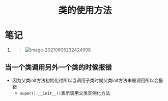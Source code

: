 <h1 align = 'center'>
    类的使用方法
</h1>

# 笔记

1. > ![image-20210605232424998](https://cdn.jsdelivr.net/gh/yanshaung/pic/image-20210605232424998.png)




## 当一个类调用另外一个类的时候报错

- 因为父类init方法初始化过所以当调用子类时候父类init方法未被调用所以会报错
	- `super().__init__()`表示调用父类实例化方法

